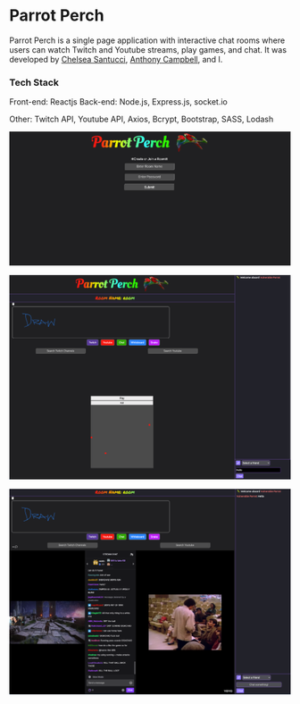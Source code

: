 # Parrot Perch

Parrot Perch is a single page application with interactive chat rooms where users can watch Twitch and Youtube streams, play games, and chat. It was developed by [Chelsea Santucci](https://github.com/sachieko), [Anthony Campbell](https://github.com/anthonycampbell), and I.

### Tech Stack

Front-end: Reactjs
Back-end: Node.js, Express.js, socket.io

Other: Twitch API, Youtube API, Axios, Bcrypt, Bootstrap, SASS, Lodash



!["Create Room"](https://github.com/rfll/parrot-perch/blob/main/backend/docs/Screen%20Shot%202022-12-12%20at%204.10.15%20PM.png)

!["Room and Board"](https://github.com/rfll/parrot-perch/blob/main/backend/docs/Screen%20Shot%202022-12-12%20at%204.11.29%20PM.png)

!["Everything"](https://github.com/rfll/parrot-perch/blob/main/backend/docs/Screen%20Shot%202022-12-12%20at%204.16.50%20PM.png)